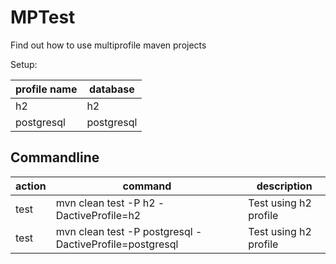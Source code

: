 # MPTest

Find out how to use multiprofile maven projects

Setup:

| profile name | database   |
|--------------|------------|
| h2           | h2         |
| postgresql   | postgresql |

## Commandline

| action | command                                                 | description           |
|--------|---------------------------------------------------------|-----------------------|
| test   | mvn clean test -P h2 -DactiveProfile=h2                 | Test using h2 profile |
| test   | mvn clean test -P postgresql -DactiveProfile=postgresql | Test using h2 profile |

